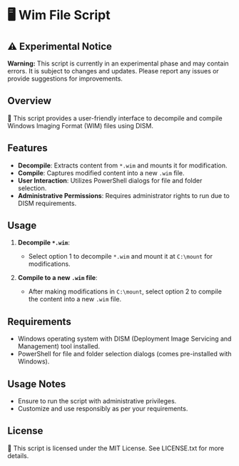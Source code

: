 # 🖥️ Wim File Script

## ⚠️ Experimental Notice

**Warning:** This script is currently in an experimental phase and may contain errors. It is subject to changes and updates. Please report any issues or provide suggestions for improvements.

## Overview

🔧 This script provides a user-friendly interface to decompile and compile Windows Imaging Format (WIM) files using DISM.

## Features

- **Decompile**: Extracts content from `*.wim` and mounts it for modification.
- **Compile**: Captures modified content into a new `.wim` file.
- **User Interaction**: Utilizes PowerShell dialogs for file and folder selection.
- **Administrative Permissions**: Requires administrator rights to run due to DISM requirements.

## Usage

1. **Decompile `*.wim`**:
   - Select option 1 to decompile `*.wim` and mount it at `C:\mount` for modifications.

2. **Compile to a new `.wim` file**:
   - After making modifications in `C:\mount`, select option 2 to compile the content into a new `.wim` file.

## Requirements

- Windows operating system with DISM (Deployment Image Servicing and Management) tool installed.
- PowerShell for file and folder selection dialogs (comes pre-installed with Windows).

## Usage Notes

- Ensure to run the script with administrative privileges.
- Customize and use responsibly as per your requirements.

## License

📜 This script is licensed under the MIT License. See LICENSE.txt for more details.

